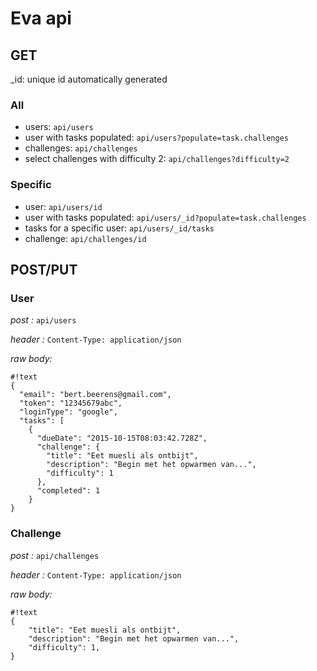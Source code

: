 # Eva api #

## GET ##
_id: unique id automatically generated

### All ###

- users: ```api/users```
- user with tasks populated: ```api/users?populate=task.challenges```
- challenges: ```api/challenges```
- select challenges with difficulty 2: ```api/challenges?difficulty=2```

### Specific ###

- user: ```api/users/id```
- user with tasks populated: ```api/users/_id?populate=task.challenges```
- tasks for a specific user: ```api/users/_id/tasks```
- challenge: ```api/challenges/id```

## POST/PUT ##

### User ###

*post :* ```api/users```

*header :* ```Content-Type: application/json```

*raw body:*


```
#!text
{
  "email": "bert.beerens@gmail.com",
  "token": "12345679abc",
  "loginType": "google",
  "tasks": [
    {
      "dueDate": "2015-10-15T08:03:42.728Z",
      "challenge": {
        "title": "Eet muesli als ontbijt",
        "description": "Begin met het opwarmen van...",
        "difficulty": 1
      },
      "completed": 1
    }
}
```

### Challenge ###

*post :* ```api/challenges```

*header :* ```Content-Type: application/json```

*raw body:*


```
#!text
{
    "title": "Eet muesli als ontbijt",
    "description": "Begin met het opwarmen van...",
    "difficulty": 1,
}
```